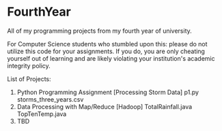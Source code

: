 # FourthYear

All of my programming projects from my fourth year of university.

For Computer Science students who stumbled upon this: please do not utilize this code for your assignments. If you do, you are only cheating yourself out of learning and are likely violating your institution's academic integrity policy.

List of Projects:
1. Python Programming Assignment [Processing Storm Data]
   p1.py
   storms_three_years.csv
2. Data Processing with Map/Reduce [Hadoop]
   TotalRainfall.java 
   TopTenTemp.java 
3. TBD
